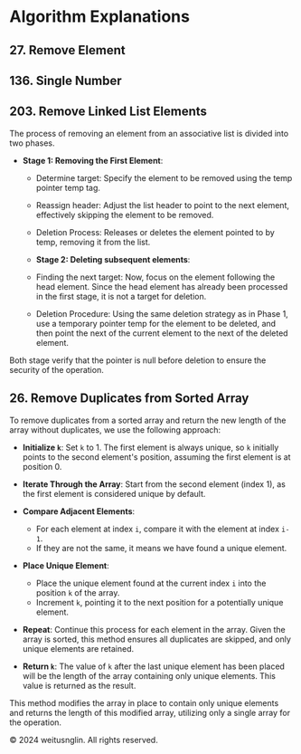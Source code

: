 # Algorithm Explanations

## 27. Remove Element

## 136. Single Number

## 203. Remove Linked List Elements
The process of removing an element from an associative list is divided into two phases.

- **Stage 1: Removing the First Element**:
  - Determine target: Specify the element to be removed using the temp pointer temp tag.
  - Reassign header: Adjust the list header to point to the next element, effectively skipping the element to be removed.
  - Deletion Process: Releases or deletes the element pointed to by temp, removing it from the list.

  - **Stage 2: Deleting subsequent elements**:
  - Finding the next target: Now, focus on the element following the head element. Since the head element has already been processed in the first stage, it is not a target for deletion.
  -  Deletion Procedure: Using the same deletion strategy as in Phase 1, use a temporary pointer temp for the element to be deleted, and then point the next of the current element to the next of the deleted element.
 
Both stage verify that the pointer is null before deletion to ensure the security of the operation.
  
## 26. Remove Duplicates from Sorted Array

To remove duplicates from a sorted array and return the new length of the array without duplicates, we use the following approach:

- **Initialize `k`**: Set `k` to 1. The first element is always unique, so `k` initially points to the second element's position, assuming the first element is at position 0.

- **Iterate Through the Array**: Start from the second element (index 1), as the first element is considered unique by default.

- **Compare Adjacent Elements**:
  - For each element at index `i`, compare it with the element at index `i-1`.
  - If they are not the same, it means we have found a unique element.

- **Place Unique Element**:
  - Place the unique element found at the current index `i` into the position `k` of the array.
  - Increment `k`, pointing it to the next position for a potentially unique element.

- **Repeat**: Continue this process for each element in the array. Given the array is sorted, this method ensures all duplicates are skipped, and only unique elements are retained.

- **Return `k`**: The value of `k` after the last unique element has been placed will be the length of the array containing only unique elements. This value is returned as the result.

This method modifies the array in place to contain only unique elements and returns the length of this modified array, utilizing only a single array for the operation.

© 2024 weitusnglin. All rights reserved.
